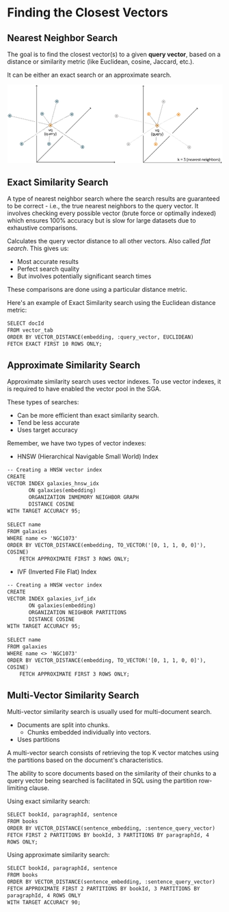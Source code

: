 # Finding the Closest Vectors

## Nearest Neighbor Search

The goal is to find the closest vector(s) to a given **query vector**, based on a distance or similarity metric (like
Euclidean, cosine, Jaccard, etc.).

It can be either an exact search or an approximate search.

![Nearest Neighbor Search](images/nearest_neighbor_search.png)

## Exact Similarity Search

A type of nearest neighbor search where the search results are guaranteed to be correct - i.e., the true nearest
neighbors to the query vector. It involves checking every possible vector (brute force or optimally indexed) which
ensures 100% accuracy but is slow for large datasets due to exhaustive comparisons.

Calculates the query vector distance to all other vectors. Also called _flat search_.
This gives us:

- Most accurate results
- Perfect search quality
- But involves potentially significant search times

These comparisons are done using a particular distance metric.

Here's an example of Exact Similarity search using the Euclidean distance metric:

```oracle
SELECT docId
FROM vector_tab
ORDER BY VECTOR_DISTANCE(embedding, :query_vector, EUCLIDEAN)
FETCH EXACT FIRST 10 ROWS ONLY;
```

## Approximate Similarity Search

Approximate similarity search uses vector indexes. To use vector indexes, it is required to have enabled the
vector pool in the SGA.

These types of searches:

- Can be more efficient than exact similarity search.
- Tend be less accurate
- Uses target accuracy

Remember, we have two types of vector indexes:

- HNSW (Hierarchical Navigable Small World) Index

```oracle
-- Creating a HNSW vector index
CREATE
VECTOR INDEX galaxies_hnsw_idx 
       ON galaxies(embedding)
       ORGANIZATION INMEMORY NEIGHBOR GRAPH
       DISTANCE COSINE
WITH TARGET ACCURACY 95;

SELECT name
FROM galaxies
WHERE name <> 'NGC1073'
ORDER BY VECTOR_DISTANCE(embedding, TO_VECTOR('[0, 1, 1, 0, 0]'), COSINE)
    FETCH APPROXIMATE FIRST 3 ROWS ONLY;
```

- IVF (Inverted File Flat) Index

```oracle
-- Creating a HNSW vector index
CREATE
VECTOR INDEX galaxies_ivf_idx 
       ON galaxies(embedding)
       ORGANIZATION NEIGHBOR PARTITIONS
       DISTANCE COSINE
WITH TARGET ACCURACY 95;

SELECT name
FROM galaxies
WHERE name <> 'NGC1073'
ORDER BY VECTOR_DISTANCE(embedding, TO_VECTOR('[0, 1, 1, 0, 0]'), COSINE)
    FETCH APPROXIMATE FIRST 3 ROWS ONLY;
```

## Multi-Vector Similarity Search

Multi-vector similarity search is usually used for multi-document search. 
- Documents are split into chunks.
  - Chunks embedded individually into vectors.
- Uses partitions

A multi-vector search consists of retrieving the top K vector matches using the partitions based on the document's
characteristics.

The ability to score documents based on the similarity of their chunks to a query vector being 
searched is facilitated in SQL using the partition row-limiting clause.

Using exact similarity search:
```oracle
SELECT bookId, paragraphId, sentence
FROM books
ORDER BY VECTOR_DISTANCE(sentence_embedding, :sentence_query_vector)
FETCH FIRST 2 PARTITIONS BY bookId, 3 PARTITIONS BY paragraphId, 4 ROWS ONLY;
```

Using approximate similarity search:
```oracle
SELECT bookId, paragraphId, sentence
FROM books
ORDER BY VECTOR_DISTANCE(sentence_embedding, :sentence_query_vector)
FETCH APPROXIMATE FIRST 2 PARTITIONS BY bookId, 3 PARTITIONS BY paragraphId, 4 ROWS ONLY 
WITH TARGET ACCURACY 90;
```
